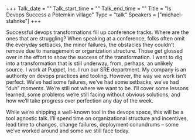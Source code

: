 +++
Talk_date = ""
Talk_start_time = ""
Talk_end_time = ""
Title = "Is Devops Success a Potemkin village"
Type = "talk"
Speakers = ["michael-stahnke"]
+++

Successful devops transformations fill up conference tracks. Where are the ones that are struggling? When speaking at a conference, folks often omit the everyday setbacks, the minor failures, the obstacles they couldn’t remove due to management or organization structure. Those get glossed over in the effort to show the success of the transformation. I want to dig into a transformation that is still underway, from, perhaps, an unlikely source. I work at Puppet, Inc. I run our SRE department. My company is an authority on devops practices and tooling. However, the way we work isn’t perfect. We’ve had some failures, we’ve had some setbacks, we’ve had “duh” moments. We’re still not where we want to be. I’ll cover some lessons learned, some problems we’re still facing without obvious solutions, and how we’ll take progress over perfection any day of the week.

While we’re shipping a well-known tool in the devops space, this will be a tool agnostic talk. I’ll spend time on organizational structure and incentives, lead time to changes, change failures, deployment conundrums – some we’ve worked around and some we still face today.

